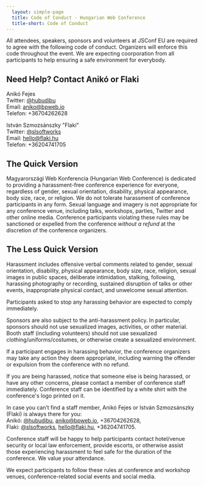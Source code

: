 ```yaml
---
  layout: simple-page
  title: Code of Conduct - Hungarian Web Conference
  title-short: Code of Conduct
---
```




<div class="intro-p">
  <p>All attendees, speakers, sponsors and volunteers at JSConf EU are required to agree with the following code of conduct. Organizers will enforce this code throughout the event. We are expecting coorporation from all participants to help ensuring a safe environment for everybody.</p>

</div>

## Need Help? Contact Anikó or Flaki

Anikó Fejes  
Twitter: [@hubudibu](http://twitter.com/hubudibu)  
Email: [aniko@bpweb.io](mailto:aniko@bpweb.io)  
Telefon: +36704262628

István Szmozsánszky "Flaki"  
Twitter: [@slsoftworks](http://twitter.com/slsoftworks)  
Email: [hello@flaki.hu](mailto:hello@flaki.hu)  
Telefon: +36204741705

## The Quick Version

Magyarországi Web Konferencia (Hungarian Web Conference) is dedicated to providing a harassment-free conference experience for everyone, regardless of gender, sexual orientation, disability, physical appearance, body size, race, or religion. We do not tolerate harassment of conference participants in any form. Sexual language and imagery is not appropriate for any conference venue, including talks, workshops, parties, Twitter and other online media. Conference participants violating these rules may be sanctioned or expelled from the conference *without a refund* at the discretion of the conference organizers.

## The Less Quick Version

Harassment includes offensive verbal comments related to gender, sexual orientation, disability, physical appearance, body size, race, religion, sexual images in public spaces, deliberate intimidation, stalking, following, harassing photography or recording, sustained disruption of talks or other events, inappropriate physical contact, and unwelcome sexual attention.

Participants asked to stop any harassing behavior are expected to comply immediately.

Sponsors are also subject to the anti-harassment policy. In particular, sponsors should not use sexualized images, activities, or other material. Booth staff (including volunteers) should not use sexualized clothing/uniforms/costumes, or otherwise create a sexualized environment.

If a participant engages in harassing behavior, the conference organizers may take any action they deem appropriate, including warning the offender or expulsion from the conference with no refund.

If you are being harassed, notice that someone else is being harassed, or have any other concerns, please contact a member of conference staff immediately. Conference staff can be identified by a white shirt with the conference's logo printed on it.

In case you can’t find a staff member, Anikó Fejes or István Szmozsánszky (Flaki) is always there for you:  
Anikó: [@hubudibu](http://twitter.com/hubudibu), [aniko@bpweb.io](mailto:aniko@bpweb.io), +36704262628,  
Flaki: [@slsoftworks](http://twitter.com/slsoftworks), [hello@flaki.hu](mailto:hello@flaki.hu), +36204741705.

Conference staff will be happy to help participants contact hotel/venue security or local law enforcement, provide escorts, or otherwise assist those experiencing harassment to feel safe for the duration of the conference. We value your attendance.

We expect participants to follow these rules at conference and workshop venues, conference-related social events and social media.
